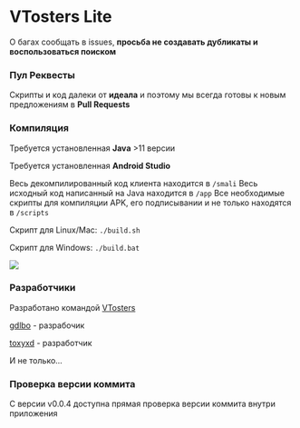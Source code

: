 # VTosters Lite
О багах сообщать в issues, **просьба не создавать дубликаты и воспользоваться поиском**

### Пул Реквесты

Скрипты и код далеки от **идеала** и поэтому мы всегда готовы к новым предложениям в **Pull Requests**

### Компиляция

Требуется установленная **Java** >11 версии

Требуется установленная **Android Studio**

Весь декомпилированный код клиента находится в ```/smali``` 
Весь исходный код написанный на Java находится в ```/app```
Все необходимые скрипты для компиляции APK, его подписывании и не только находятся в ```/scripts```

Скрипт для Linux/Mac: ```./build.sh```

Скрипт для Windows: ```./build.bat```

![](https://media.discordapp.net/attachments/762063967979175946/956927341450391562/unknown.png)

### Разработчики

Разработано командой [VTosters](https//t.me/vtosters)

[gdlbo](https//t.me/gdlbo) - разрабочик

[toxyxd](https//t.me/toxyxd) - разработчик 

И не только...

### Проверка версии коммита

С версии v0.0.4 доступна прямая проверка версии коммита внутри приложения